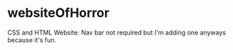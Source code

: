 # websiteOfHorror
CSS and HTML Website: Nav bar not required but I'm adding one anyways because it's fun.
